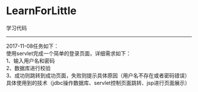 # LearnForLittle
学习代码

---------------------------------
2017-11-08任务如下：<br>
使用servlet完成一个简单的登录页面，详细需求如下：<br>
1、输入用户名和密码<br>
2、数据库进行校验<br>
3、成功则跳转到成功页面，失败则提示具体原因（用户名不存在或者密码错误）<br>
具体使用到的技术（jdbc操作数据库、servlet控制页面跳转、jsp进行页面展示）
